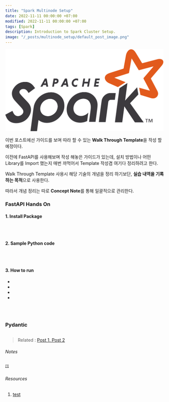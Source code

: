 ```yaml
---
title: "Spark Multinode Setup"
date: 2022-11-11 00:00:00 +07:00
modified: 2022-11-11 00:00:00 +07:00
tags: [Spark]
description: Introduction to Spark Cluster Setup.
image: "/_posts/multinode_setup/default_post_image.png"
---
```


![default_post_image](https://raw.githubusercontent.com/avoholo/avoholo.github.io/master/_posts/Spark_multinode_setup/default_post_image.png)



이번 포스트에선 가이드를 보며 따라 할 수 있는 **Walk Through Template**을 작성 할 예정이다. 

이전에 FastAPI를 사용해보며 작성 해놓은 가이드가 있는데, 설치 방법이나 어떤 Library를 Import 했는지 매번 까먹어서 Template 작성겸 여기다 정리하려고 한다.

Walk Through Template 사용시 해당 기술의 개념을 정리 하기보단, **실습 내역을 기록하는 목적**으로 사용한다.

따라서 개념 정리는 따로 **Concept Note**를 통해 일괄적으로 관리한다.



### FastAPI Hands On

#### 1. Install Package

~~~bash

~~~

<br>

#### 2.  Sample Python code

~~~python

~~~

<br>

#### 3. How to run

- 
- 
- 
- 

~~~bash

~~~

<br>



### Pydantic

~~~python

~~~





> Related :
> <a href="/concept-notes">Post 1, </a> 
> <a href="/concept-notes">Post 2</a> 



###### Notes

<small id="medium-ref"><sup>[[1]](#medium)</sup> </small>

###### Resources
1. [test](https://medium.com/about)
